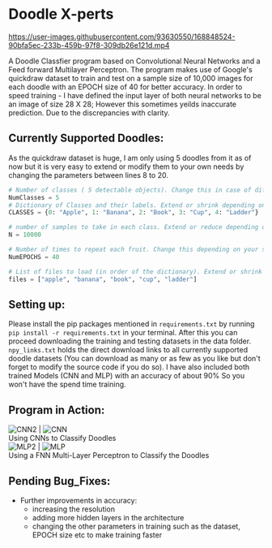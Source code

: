 # Doodle X-perts

https://user-images.githubusercontent.com/93630550/168848524-90bfa5ec-233b-459b-97f8-309db26e121d.mp4

A Doodle Classfier program based on Convolutional Neural Networks and a Feed forward Multilayer Perceptron. The program makes use of Google's quickdraw dataset to train and test on a sample size of 10,000 images for each doodle with an EPOCH size of 40 for better accuracy. In order to speed training - I have defined the input layer of both neural networks to be an image of size 28 X 28; However this sometimes yeilds inaccurate prediction. Due to the discrepancies with clarity.

## Currently Supported Doodles:

As the quickdraw dataset is huge, I am only using 5 doodles from it as of now but it is very easy to extend or modify them to your own needs by changing the parameters between lines 8 to 20.

```python
# Number of classes ( 5 detectable objects). Change this in case of different number of classes.
NumClasses = 5
# Dictionary of Classes and their labels. Extend or shrink depending on the number of classes.
CLASSES = {0: "Apple", 1: "Banana", 2: "Book", 3: "Cup", 4: "Ladder"}

# number of samples to take in each class. Extend or reduce depending on your system.
N = 10000

# Number of times to repeat each fruit. Change this depending on your system.
NumEPOCHS = 40

# List of files to load (in order of the dictionary). Extend or shrink depending on the number of classes.
files = ["apple", "banana", "book", "cup", "ladder"]
```

## Setting up:

Please install the pip packages mentioned in `requirements.txt` by running `pip install -r requirements.txt` in your terminal. After this you can proceed downloading the training and testing datasets in the data folder. `npy_links.txt` holds the direct download links to all currently supported doodle datasets (You can download as many or as few as you like but don't forget to modify the source code if you do so). I have also included both trained Models (CNN and MLP) with an accuracy of about 90% So you won't have the spend time training.

## Program in Action:

![CNN2](https://user-images.githubusercontent.com/93630550/168846866-acd76f5f-85d6-4f09-9020-0f59d668f97f.png) | ![CNN](https://user-images.githubusercontent.com/93630550/168847056-950dce5b-cc78-46a8-9b40-b859f40fb3c4.png)  
Using CNNs to Classify Doodles  
![MLP2](https://user-images.githubusercontent.com/93630550/168847201-3d8ec73a-53b5-45b9-9620-3d0bcc2b8a40.png) | ![MLP](https://user-images.githubusercontent.com/93630550/168847195-2c4b40c7-a6e7-47a0-bbb9-cd54317786be.png)  
Using a FNN Multi-Layer Perceptron to Classify the Doodles

## Pending Bug_Fixes:

- Further improvements in accuracy:
  - increasing the resolution
  - adding more hidden layers in the architecture
  - changing the other parameters in training such as the dataset, EPOCH size etc to make training faster
